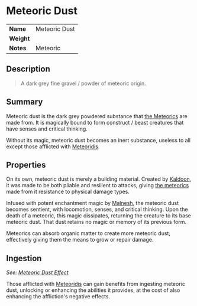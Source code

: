 # Meteoric Dust

|||
| --- | --- |
| **Name** | Meteoric Dust | item.2
| **Weight** ||
| **Notes** | Meteoric |

## Description

> A dark grey fine gravel / powder of meteoric origin.

## Summary

Meteoric dust is the dark grey powdered substance that [the Meteorics](../../lineages/the-meteorics.md) are made from. It is magically bound to form construct / beast creatures that have senses and critical thinking.

Without its magic, meteoric dust becomes an inert substance, useless to all except those afflicted with [Meteoridis](../../mechanics/roleplay/meteoridis.md).

## Properties

On its own, meteoric dust is merely a building material. Created by [Kaldoon](../../gods/deities/kaldoon.md), it was made to be both pliable and resilient to attacks, giving [the meteorics](../../lineages/the-meteorics.md) made from it resistance to physical damage types.

Infused with potent enchantment magic by [Malnesh](../../gods/deities/malnesh.md), the meteoric dust becomes sentient, with locomotion, senses, and critical thinking. Upon the death of a meteoric, this magic dissipates, returning the creature to its base meteoric dust. That dust retains no magic or memory of its previous form.

Meteorics can absorb organic matter to create more meteoric dust, effectively giving them the means to grow or repair damage.

## Ingestion

*See: [Meteoric Dust Effect](meteoric-dust-effect.md)*

Those afflicted with [Meteoridis](../../mechanics/roleplay/meteoridis.md) can gain benefits from ingesting meteoric dust, unlocking or enhancing the abilities it provides, at the cost of also enhancing the affliction's negative effects.
